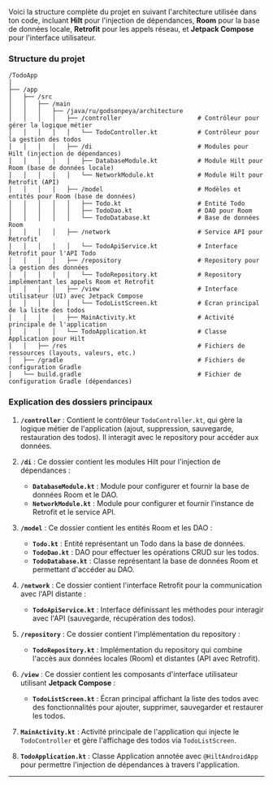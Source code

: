 Voici la structure complète du projet en suivant l'architecture utilisée dans ton code, incluant **Hilt** pour l'injection de dépendances, **Room** pour la base de données locale, **Retrofit** pour les appels réseau, et **Jetpack Compose** pour l'interface utilisateur.

### Structure du projet

```
/TodoApp
│
├── /app
│   ├── /src
│   │   ├── /main
│   │   │   ├── /java/ru/godsonpeya/architecture
│   │   │   │   ├── /controller                     # Contrôleur pour gérer la logique métier
│   │   │   │   │   └── TodoController.kt           # Contrôleur pour la gestion des todos
│   │   │   │   ├── /di                             # Modules pour Hilt (injection de dépendances)
│   │   │   │   │   ├── DatabaseModule.kt           # Module Hilt pour Room (base de données locale)
│   │   │   │   │   └── NetworkModule.kt            # Module Hilt pour Retrofit (API)
│   │   │   │   ├── /model                          # Modèles et entités pour Room (base de données)
│   │   │   │   │   ├── Todo.kt                     # Entité Todo
│   │   │   │   │   ├── TodoDao.kt                  # DAO pour Room
│   │   │   │   │   └── TodoDatabase.kt             # Base de données Room
│   │   │   │   ├── /network                        # Service API pour Retrofit
│   │   │   │   │   └── TodoApiService.kt           # Interface Retrofit pour l'API Todo
│   │   │   │   ├── /repository                     # Repository pour la gestion des données
│   │   │   │   │   └── TodoRepository.kt           # Repository implémentant les appels Room et Retrofit
│   │   │   │   ├── /view                           # Interface utilisateur (UI) avec Jetpack Compose
│   │   │   │   │   └── TodoListScreen.kt           # Écran principal de la liste des todos
│   │   │   │   ├── MainActivity.kt                 # Activité principale de l'application
│   │   │   │   └── TodoApplication.kt              # Classe Application pour Hilt
│   │   ├── /res                                    # Fichiers de ressources (layouts, valeurs, etc.)
│   ├── /gradle                                     # Fichiers de configuration Gradle
│   └── build.gradle                                # Fichier de configuration Gradle (dépendances)
```

### Explication des dossiers principaux

1. **`/controller`** : Contient le contrôleur `TodoController.kt`, qui gère la logique métier de l'application (ajout, suppression, sauvegarde, restauration des todos). Il interagit avec le repository pour accéder aux données.

2. **`/di`** : Ce dossier contient les modules Hilt pour l'injection de dépendances :
    - **`DatabaseModule.kt`** : Module pour configurer et fournir la base de données Room et le DAO.
    - **`NetworkModule.kt`** : Module pour configurer et fournir l'instance de Retrofit et le service API.

3. **`/model`** : Ce dossier contient les entités Room et les DAO :
    - **`Todo.kt`** : Entité représentant un Todo dans la base de données.
    - **`TodoDao.kt`** : DAO pour effectuer les opérations CRUD sur les todos.
    - **`TodoDatabase.kt`** : Classe représentant la base de données Room et permettant d'accéder au DAO.

4. **`/network`** : Ce dossier contient l'interface Retrofit pour la communication avec l'API distante :
    - **`TodoApiService.kt`** : Interface définissant les méthodes pour interagir avec l'API (sauvegarde, récupération des todos).

5. **`/repository`** : Ce dossier contient l'implémentation du repository :
    - **`TodoRepository.kt`** : Implémentation du repository qui combine l'accès aux données locales (Room) et distantes (API avec Retrofit).

6. **`/view`** : Ce dossier contient les composants d'interface utilisateur utilisant **Jetpack Compose** :
    - **`TodoListScreen.kt`** : Écran principal affichant la liste des todos avec des fonctionnalités pour ajouter, supprimer, sauvegarder et restaurer les todos.

7. **`MainActivity.kt`** : Activité principale de l'application qui injecte le `TodoController` et gère l'affichage des todos via `TodoListScreen`.

8. **`TodoApplication.kt`** : Classe Application annotée avec `@HiltAndroidApp` pour permettre l'injection de dépendances à travers l'application.

---